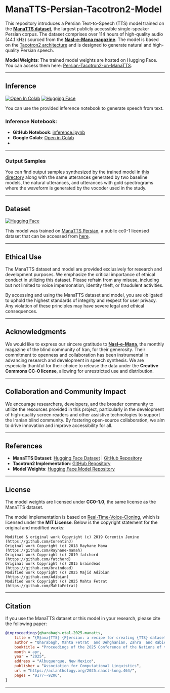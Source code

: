 # ManaTTS-Persian-Tacotron2-Model

This repository introduces a Persian Text-to-Speech (TTS) model trained on the [**ManaTTS dataset**](https://huggingface.co/datasets/MahtaFetrat/Mana-TTS), the largest publicly accessible single-speaker Persian corpus. The dataset comprises over 114 hours of high-quality audio (44.1 kHz) sourced from the [**Nasl-e-Mana magazine**](https://naslemana.com/). The model is based on the [Tacotron2 architecture](https://github.com/MahtaFetrat/Persian-MultiSpeaker-Tacotron2/) and is designed to generate natural and high-quality Persian speech.

**Model Weights**: The trained model weights are hosted on Hugging Face. You can access them here: [Persian-Tacotron2-on-ManaTTS](https://huggingface.co/MahtaFetrat/Persian-Tacotron2-on-ManaTTS).

---

## Inference
[![Open In Colab](https://colab.research.google.com/assets/colab-badge.svg)](https://colab.research.google.com/drive/1e0BYsfMKRiikaA62umEyZejmivn0tTE8?usp=sharing) [![Hugging Face](https://img.shields.io/badge/Hugging%20Face-model-orange)](https://huggingface.co/MahtaFetrat/Persian-Tacotron2-on-ManaTTS)

You can use the provided inference notebook to generate speech from text.

### Inference Notebook:
- **GitHub Notebook**: [inference.ipynb](inference.ipynb)
- **Google Colab**: [Open in Colab](https://colab.research.google.com/drive/1e0BYsfMKRiikaA62umEyZejmivn0tTE8?usp=sharing)
- 
---

### Output Samples

You can find output samples synthesized by the trained model in [this directory](https://github.com/MahtaFetrat/ManaTTS-Persian-Tacotron2-Model/tree/master/output_samples) along with the same utterances generated by two baseline models, the natural utterances, and utterances with gold spectrograms where the waveform is generated by the vocoder used in the study.

---
## Dataset
[![Hugging Face](https://img.shields.io/badge/Hugging%20Face-dataset-orange)](https://huggingface.co/datasets/MahtaFetrat/Mana-TTS)

This model was trained on [ManaTTS Persian](https://github.com/MahtaFetrat/ManaTTS-Persian-Speech-Dataset), a public cc0-1 licensed dataset that can be accessed from [here](https://huggingface.co/datasets/MahtaFetrat/Mana-TTS). 

---

## Ethical Use

The ManaTTS dataset and model are provided exclusively for research and development purposes. We emphasize the critical importance of ethical conduct in utilizing this dataset. Please refrain from any misuse, including but not limited to voice impersonation, identity theft, or fraudulent activities.

By accessing and using the ManaTTS dataset and model, you are obligated to uphold the highest standards of integrity and respect for user privacy. Any violation of these principles may have severe legal and ethical consequences.

---

## Acknowledgments

We would like to express our sincere gratitude to [**Nasl-e-Mana**](https://naslemana.com/), the monthly magazine of the blind community of Iran, for their generosity. Their commitment to openness and collaboration has been instrumental in advancing research and development in speech synthesis. We are especially thankful for their choice to release the data under the **Creative Commons CC-0 license**, allowing for unrestricted use and distribution.

---

## Collaboration and Community Impact
We encourage researchers, developers, and the broader community to utilize the resources provided in this project, particularly in the development of high-quality screen readers and other assistive technologies to support the Iranian blind community. By fostering open-source collaboration, we aim to drive innovation and improve accessibility for all.

---

## References

- **ManaTTS Dataset**: [Hugging Face Dataset](https://huggingface.co/datasets/MahtaFetrat/Mana-TTS) | [GitHub Repository](https://github.com/MahtaFetrat/ManaTTS-Persian-Speech-Dataset)
- **Tacotron2 Implementation**: [GitHub Repository](https://github.com/MahtaFetrat/Persian-MultiSpeaker-Tacotron2/)
- **Model Weights**: [Hugging Face Model Repository](https://huggingface.co/MahtaFetrat/Persian-Tacotron2-on-ManaTTS)

---

## License

The model weights are licensed under **CC0-1.0**, the same license as the ManaTTS dataset. 

The model implementation is based on [Real-Time-Voice-Cloning](https://github.com/CorentinJ/Real-Time-Voice-Cloning), which is licensed under the **MIT License**. Below is the copyright statement for the original and modified works:

```
Modified & original work Copyright (c) 2019 Corentin Jemine (https://github.com/CorentinJ)  
Original work Copyright (c) 2018 Rayhane Mama (https://github.com/Rayhane-mamah)  
Original work Copyright (c) 2019 fatchord (https://github.com/fatchord)  
Original work Copyright (c) 2015 braindead (https://github.com/braindead)  
Modified work Copyright (c) 2025 Majid Adibian (https://github.com/Adibian)  
Modified work Copyright (c) 2025 Mahta Fetrat (https://github.com/MahtaFetrat)
```

---

## Citation

If you use the ManaTTS dataset or this model in your research, please cite the following paper:

```bibtex
@inproceedings{qharabagh-etal-2025-manatts,
    title = "{M}ana{TTS} {P}ersian: a recipe for creating {TTS} datasets for lower resource languages",
    author = "Qharabagh, Mahta Fetrat  and Dehghanian, Zahra  and Rabiee, Hamid R.",
    booktitle = "Proceedings of the 2025 Conference of the Nations of the Americas Chapter of the Association for Computational Linguistics: Human Language Technologies (Volume 1: Long Papers)",
    month = apr,
    year = "2025",
    address = "Albuquerque, New Mexico",
    publisher = "Association for Computational Linguistics",
    url = "https://aclanthology.org/2025.naacl-long.464/",
    pages = "9177--9206",
}
```

---
